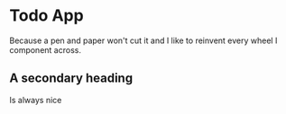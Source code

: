 # Todo App 

Because a pen and paper won't cut it and I like to reinvent every wheel I component
across.  

## A secondary heading

Is always nice